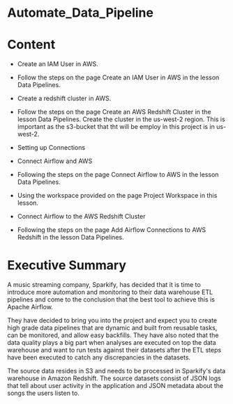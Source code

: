 # Automate_Data_Pipeline

# Content

- Create an IAM User in AWS.

- Follow the steps on the page Create an IAM User in AWS in the lesson Data Pipelines.

- Create a redshift cluster in AWS.

- Follow the steps on the page Create an AWS Redshift Cluster in the lesson Data Pipelines. Create the cluster in the us-west-2 region. This is important as the s3-bucket that tht will be employ in  this project is in us-west-2.

- Setting up Connections

- Connect Airflow and AWS

- Following the steps on the page Connect Airflow to AWS in the lesson Data Pipelines.
- Using the workspace provided on the page Project Workspace in this lesson.

- Connect Airflow to the AWS Redshift Cluster

- Following the steps on the page Add Airflow Connections to AWS Redshift in the lesson Data Pipelines.


# Executive Summary 

A music streaming company, Sparkify, has decided that it is time to introduce more automation and monitoring to their data warehouse ETL pipelines and come to the conclusion that the best tool to achieve this is Apache Airflow.

They have decided to bring you into the project and expect you to create high grade data pipelines that are dynamic and built from reusable tasks, can be monitored, and allow easy backfills. They have also noted that the data quality plays a big part when analyses are executed on top the data warehouse and want to run tests against their datasets after the ETL steps have been executed to catch any discrepancies in the datasets.

The source data resides in S3 and needs to be processed in Sparkify's data warehouse in Amazon Redshift. The source datasets consist of JSON logs that tell about user activity in the application and JSON metadata about the songs the users listen to.
